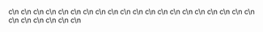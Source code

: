 c\n
c\n
c\n
c\n
c\n
c\n
c\n
c\n
c\n
c\n
c\n
c\n
c\n
c\n
c\n
c\n
c\n
c\n
c\n
c\n
c\n
c\n
c\n
c\n
c\n
c\n
